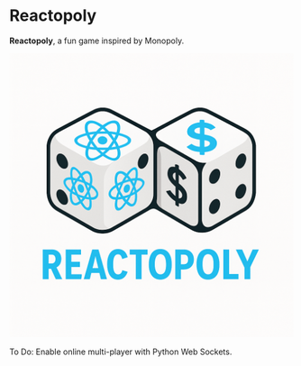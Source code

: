 # Reactopoly

**Reactopoly**, a fun game inspired by Monopoly.

![Reactopoly Logo](src/assets/logo.png)


To Do:
Enable online multi-player with Python Web Sockets.
